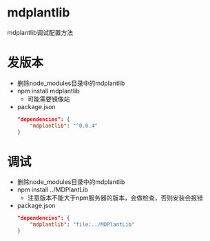 # mdplantlib

mdplantlib调试配置方法

# 发版本

* 删除node_modules目录中的mdplantlib
* npm install mdplantlib
  * 可能需要镜像站
* package.json
  ```json
  "dependencies": {
      "mdplantlib": "^0.0.4"
  }
  ```

# 调试

* 删除node_modules目录中的mdplantlib
* npm install ../MDPlantLib
  * 注意版本不能大于npm服务器的版本，会做检查，否则安装会报错
* package.json
  ```json
  "dependencies": {
      "mdplantlib": "file:../MDPlantLib"
  }
  ```
